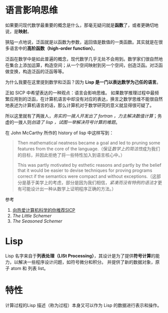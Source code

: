 # 语言影响思维
如果要问现代数学最重要的概念是什么，那毫无疑问就是**函数**了，或者更确切地说，是**映射**。

狭隘一点地说，泛函就是以函数为参数，返回值是数值的一类函数。其实就是在很多语言中的**高阶函数（high-order function）**。

泛函在数学中是如此普遍的概念，现代数学几乎无处不会用到。数学家们很自然地在集合上添加运算，构造空间；从一个空间映射到另一个空间，创造泛函。对泛函做变换，构造泛函的泛函等等。

为什么我要在这里提到数学和泛函？因为 **Lisp 是一门以表达数学为己任的语言**。

正如 SICP 中希望表达的一种观点：语言会影响思维。
如果数学推理过程中最频繁应用到的泛函，在计算机语言中却没有对应的表达，换言之数学思维不能很自然地表述为计算机语言的话，那么计算机对于数学研究的意义就显得很可疑了。

所以这里就有了两拨人，*务实的一拨人开发出了 fortran ，力主解决数值计算*；务虚的一拨人则*创造了 lisp ，试图一举解决符号计算的难题*。

在 John McCarthy 所作的 history of lisp 中这样写到： 
> Then mathematical neatness became a goal and led to pruning some features from the core of the language.（保证*数学上的简洁性*成为我们的目标，并因此拒绝了将一些特性加入到语言核心中。） 
> 
> This was partly motivated by esthetic reasons and partly by the belief that it would be easier to devise techniques for proving programs correct if the semantics were compact and without exceptions.（这部分是基于美学上的考虑，部分是因为我们相信，*紧凑而没有特例的语法*才更有可能设计出一种从数学上证明程序正确的方法。）

参考
1. [向热爱计算机科学的你推荐SICP](http://www.nowamagic.net/librarys/veda/detail/1905)
2. *The Little Schemer*
3. *The Seasoned Schemer*


# Lisp
Lisp 名字来自于**列表处理（LISt Processing）**，其设计是为了提供**符号计算**的能力，以解决一些程序设计问题，如符号微分和积分。
并提供了新的数据对象，原子 atom 和 列表 list。


# 特性
计算过程的Lisp 描述（称为过程）本身又可以作为 Lisp 的数据进行表示和操作。

